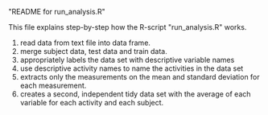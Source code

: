 "README for run_analysis.R"

This file explains step-by-step how the R-script "run_analysis.R" works.

1. read data from text file into data frame. 
2. merge subject data, test data and train data. 
3. appropriately labels the data set with descriptive variable names
4. use descriptive activity names to name the activities in the data set
5. extracts only the measurements on the mean and standard deviation for each measurement. 
6. creates a second, independent tidy data set with the average of each variable for each activity and each subject. 
